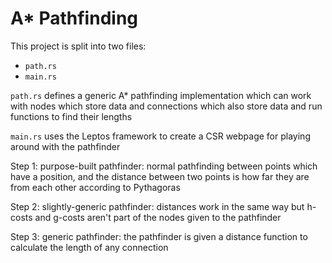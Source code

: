 # A* Pathfinding

This project is split into two files:
* `path.rs`
* `main.rs`

`path.rs` defines a generic A* pathfinding implementation which can work with
nodes which store data and connections which also store data and run functions to find their lengths

`main.rs` uses the Leptos framework to create a CSR webpage for playing around with the pathfinder

Step 1: purpose-built pathfinder: normal pathfinding between points which have
a position, and the distance between two points is how far they are from each
other according to Pythagoras

Step 2: slightly-generic pathfinder: distances work in the same way but h-costs and g-costs aren't part of the nodes given to the pathfinder

Step 3: generic pathfinder: the pathfinder is given a distance function to calculate the length of any connection
